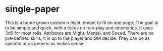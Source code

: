 # single-paper
This is a home grown custom ruleset, meant to fit on one page. The goal is to be
simple and quick, with a focus on role-play and cinematics. It uses 3d6 for most
rolls. Attributes are Might, Mental, and Speed. There are no pre-defined skills,
it is up to the player and GM decide. They can be as specific or as generic as
makes sense.
